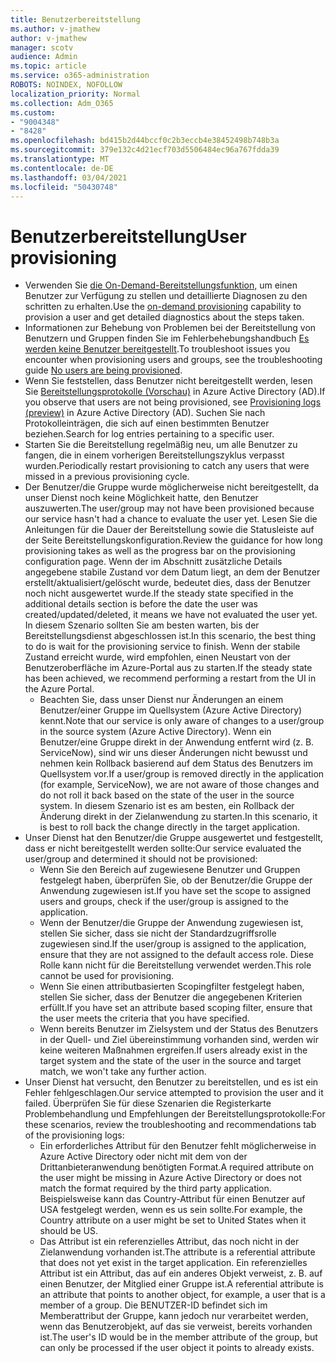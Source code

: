 ```yaml
---
title: Benutzerbereitstellung
ms.author: v-jmathew
author: v-jmathew
manager: scotv
audience: Admin
ms.topic: article
ms.service: o365-administration
ROBOTS: NOINDEX, NOFOLLOW
localization_priority: Normal
ms.collection: Adm_O365
ms.custom:
- "9004348"
- "8428"
ms.openlocfilehash: bd415b2d44bccf0c2b3eccb4e38452498b748b3a
ms.sourcegitcommit: 379e132c4d21ecf703d5506484ec96a767fdda39
ms.translationtype: MT
ms.contentlocale: de-DE
ms.lasthandoff: 03/04/2021
ms.locfileid: "50430748"
---
```

# <a name="user-provisioning"></a><span data-ttu-id="2cc9f-102">Benutzerbereitstellung</span><span class="sxs-lookup"><span data-stu-id="2cc9f-102">User provisioning</span></span>

- <span data-ttu-id="2cc9f-103">Verwenden Sie [die On-Demand-Bereitstellungsfunktion,](https://docs.microsoft.com/azure/active-directory/app-provisioning/provision-on-demand) um einen Benutzer zur Verfügung zu stellen und detaillierte Diagnosen zu den schritten zu erhalten.</span><span class="sxs-lookup"><span data-stu-id="2cc9f-103">Use the [on-demand provisioning](https://docs.microsoft.com/azure/active-directory/app-provisioning/provision-on-demand) capability to provision a user and get detailed diagnostics about the steps taken.</span></span>
- <span data-ttu-id="2cc9f-104">Informationen zur Behebung von Problemen bei der Bereitstellung von Benutzern und Gruppen finden Sie im Fehlerbehebungshandbuch [Es werden keine Benutzer bereitgestellt](https://docs.microsoft.com/azure/active-directory/app-provisioning/application-provisioning-config-problem-no-users-provisioned).</span><span class="sxs-lookup"><span data-stu-id="2cc9f-104">To troubleshoot issues you encounter when provisioning users and groups, see the troubleshooting guide [No users are being provisioned](https://docs.microsoft.com/azure/active-directory/app-provisioning/application-provisioning-config-problem-no-users-provisioned).</span></span>
- <span data-ttu-id="2cc9f-105">Wenn Sie feststellen, dass Benutzer nicht bereitgestellt werden, lesen Sie [Bereitstellungsprotokolle (Vorschau)](https://docs.microsoft.com/azure/active-directory/reports-monitoring/concept-provisioning-logs) in Azure Active Directory (AD).</span><span class="sxs-lookup"><span data-stu-id="2cc9f-105">If you observe that users are not being provisioned, see [Provisioning logs (preview)](https://docs.microsoft.com/azure/active-directory/reports-monitoring/concept-provisioning-logs) in Azure Active Directory (AD).</span></span> <span data-ttu-id="2cc9f-106">Suchen Sie nach Protokolleinträgen, die sich auf einen bestimmten Benutzer beziehen.</span><span class="sxs-lookup"><span data-stu-id="2cc9f-106">Search for log entries pertaining to a specific user.</span></span>
- <span data-ttu-id="2cc9f-107">Starten Sie die Bereitstellung regelmäßig neu, um alle Benutzer zu fangen, die in einem vorherigen Bereitstellungszyklus verpasst wurden.</span><span class="sxs-lookup"><span data-stu-id="2cc9f-107">Periodically restart provisioning to catch any users that were missed in a previous provisioning cycle.</span></span>
- <span data-ttu-id="2cc9f-108">Der Benutzer/die Gruppe wurde möglicherweise nicht bereitgestellt, da unser Dienst noch keine Möglichkeit hatte, den Benutzer auszuwerten.</span><span class="sxs-lookup"><span data-stu-id="2cc9f-108">The user/group may not have been provisioned because our service hasn't had a chance to evaluate the user yet.</span></span> <span data-ttu-id="2cc9f-109">Lesen Sie die Anleitungen für die Dauer der Bereitstellung sowie die Statusleiste auf der Seite Bereitstellungskonfiguration.</span><span class="sxs-lookup"><span data-stu-id="2cc9f-109">Review the guidance for how long provisioning takes as well as the progress bar on the provisioning configuration page.</span></span> <span data-ttu-id="2cc9f-110">Wenn der im Abschnitt zusätzliche Details angegebene stabile Zustand vor dem Datum liegt, an dem der Benutzer erstellt/aktualisiert/gelöscht wurde, bedeutet dies, dass der Benutzer noch nicht ausgewertet wurde.</span><span class="sxs-lookup"><span data-stu-id="2cc9f-110">If the steady state specified in the additional details section is before the date the user was created/updated/deleted, it means we have not evaluated the user yet.</span></span> <span data-ttu-id="2cc9f-111">In diesem Szenario sollten Sie am besten warten, bis der Bereitstellungsdienst abgeschlossen ist.</span><span class="sxs-lookup"><span data-stu-id="2cc9f-111">In this scenario, the best thing to do is wait for the provisioning service to finish.</span></span> <span data-ttu-id="2cc9f-112">Wenn der stabile Zustand erreicht wurde, wird empfohlen, einen Neustart von der Benutzeroberfläche im Azure-Portal aus zu starten.</span><span class="sxs-lookup"><span data-stu-id="2cc9f-112">If the steady state has been achieved, we recommend performing a restart from the UI in the Azure Portal.</span></span>
  - <span data-ttu-id="2cc9f-113">Beachten Sie, dass unser Dienst nur Änderungen an einem Benutzer/einer Gruppe im Quellsystem (Azure Active Directory) kennt.</span><span class="sxs-lookup"><span data-stu-id="2cc9f-113">Note that our service is only aware of changes to a user/group in the source system (Azure Active Directory).</span></span> <span data-ttu-id="2cc9f-114">Wenn ein Benutzer/eine Gruppe direkt in der Anwendung entfernt wird (z. B. ServiceNow), sind wir uns dieser Änderungen nicht bewusst und nehmen kein Rollback basierend auf dem Status des Benutzers im Quellsystem vor.</span><span class="sxs-lookup"><span data-stu-id="2cc9f-114">If a user/group is removed directly in the application (for example, ServiceNow), we are not aware of those changes and do not roll it back based on the state of the user in the source system.</span></span> <span data-ttu-id="2cc9f-115">In diesem Szenario ist es am besten, ein Rollback der Änderung direkt in der Zielanwendung zu starten.</span><span class="sxs-lookup"><span data-stu-id="2cc9f-115">In this scenario, it is best to roll back the change directly in the target application.</span></span>
- <span data-ttu-id="2cc9f-116">Unser Dienst hat den Benutzer/die Gruppe ausgewertet und festgestellt, dass er nicht bereitgestellt werden sollte:</span><span class="sxs-lookup"><span data-stu-id="2cc9f-116">Our service evaluated the user/group and determined it should not be provisioned:</span></span>
  - <span data-ttu-id="2cc9f-117">Wenn Sie den Bereich auf zugewiesene Benutzer und Gruppen festgelegt haben, überprüfen Sie, ob der Benutzer/die Gruppe der Anwendung zugewiesen ist.</span><span class="sxs-lookup"><span data-stu-id="2cc9f-117">If you have set the scope to assigned users and groups, check if the user/group is assigned to the application.</span></span>
  - <span data-ttu-id="2cc9f-118">Wenn der Benutzer/die Gruppe der Anwendung zugewiesen ist, stellen Sie sicher, dass sie nicht der Standardzugriffsrolle zugewiesen sind.</span><span class="sxs-lookup"><span data-stu-id="2cc9f-118">If the user/group is assigned to the application, ensure that they are not assigned to the default access role.</span></span> <span data-ttu-id="2cc9f-119">Diese Rolle kann nicht für die Bereitstellung verwendet werden.</span><span class="sxs-lookup"><span data-stu-id="2cc9f-119">This role cannot be used for provisioning.</span></span>
  - <span data-ttu-id="2cc9f-120">Wenn Sie einen attributbasierten Scopingfilter festgelegt haben, stellen Sie sicher, dass der Benutzer die angegebenen Kriterien erfüllt.</span><span class="sxs-lookup"><span data-stu-id="2cc9f-120">If you have set an attribute based scoping filter, ensure that the user meets the criteria that you have specified.</span></span>
  - <span data-ttu-id="2cc9f-121">Wenn bereits Benutzer im Zielsystem und der Status des Benutzers in der Quell- und Ziel übereinstimmung vorhanden sind, werden wir keine weiteren Maßnahmen ergreifen.</span><span class="sxs-lookup"><span data-stu-id="2cc9f-121">If users already exist in the target system and the state of the user in the source and target match, we won't take any further action.</span></span>
- <span data-ttu-id="2cc9f-122">Unser Dienst hat versucht, den Benutzer zu bereitstellen, und es ist ein Fehler fehlgeschlagen.</span><span class="sxs-lookup"><span data-stu-id="2cc9f-122">Our service attempted to provision the user and it failed.</span></span> <span data-ttu-id="2cc9f-123">Überprüfen Sie für diese Szenarien die Registerkarte Problembehandlung und Empfehlungen der Bereitstellungsprotokolle:</span><span class="sxs-lookup"><span data-stu-id="2cc9f-123">For these scenarios, review the troubleshooting and recommendations tab of the provisioning logs:</span></span>
  - <span data-ttu-id="2cc9f-124">Ein erforderliches Attribut für den Benutzer fehlt möglicherweise in Azure Active Directory oder nicht mit dem von der Drittanbieteranwendung benötigten Format.</span><span class="sxs-lookup"><span data-stu-id="2cc9f-124">A required attribute on the user might be missing in Azure Active Directory or does not match the format required by the third party application.</span></span> <span data-ttu-id="2cc9f-125">Beispielsweise kann das Country-Attribut für einen Benutzer auf USA festgelegt werden, wenn es us sein sollte.</span><span class="sxs-lookup"><span data-stu-id="2cc9f-125">For example, the Country attribute on a user might be set to United States when it should be US.</span></span>
  - <span data-ttu-id="2cc9f-126">Das Attribut ist ein referenzielles Attribut, das noch nicht in der Zielanwendung vorhanden ist.</span><span class="sxs-lookup"><span data-stu-id="2cc9f-126">The attribute is a referential attribute that does not yet exist in the target application.</span></span> <span data-ttu-id="2cc9f-127">Ein referenzielles Attribut ist ein Attribut, das auf ein anderes Objekt verweist, z. B. auf einen Benutzer, der Mitglied einer Gruppe ist.</span><span class="sxs-lookup"><span data-stu-id="2cc9f-127">A referential attribute is an attribute that points to another object, for example, a user that is a member of a group.</span></span> <span data-ttu-id="2cc9f-128">Die BENUTZER-ID befindet sich im Memberattribut der Gruppe, kann jedoch nur verarbeitet werden, wenn das Benutzerobjekt, auf das sie verweist, bereits vorhanden ist.</span><span class="sxs-lookup"><span data-stu-id="2cc9f-128">The user's ID would be in the member attribute of the group, but can only be processed if the user object it points to already exists.</span></span>
